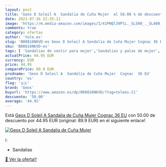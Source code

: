 ```yaml
---
layout: post
title: 'Geox D Soleil A  Sandalia de Cuña Mujer  al 50.00 % de descuento'
date: 2021-07-26 22:35:11
image: 'https://m.media-amazon.com/images/I/41PNQl39PlL._SL500_._SL400_.jpg'
comments: true
category: ofertas
author: 'tole.es'
slug: 'B08816N6VD-es Geox D Soleil A Sandalia de Cuña Mujer Cognac 36 EU'
sku: 'B08816N6VD-es'
tags: [ 'Sandalias de vestir para mujer','Sandalias y palas de mujer','Zapatos','Zapatos para mujer','Zapatos y complementos','geox','sandalia', ]
actualPrice: 44.95 EUR
currency: EUR
price: 44.95
comparePrice: 89.9 EUR
prodname: 'Geox D Soleil A  Sandalia de Cuña Mujer  Cognac  36 EU'
country: 'es'
flag: '🇪🇸'
brand: 'Geox'
buyurl: 'https://www.amazon.es/dp/B08816N6VD/?tag=tolees-21'
descuento: '50.00'
average: '44.95'
---
```


Está [Geox D Soleil A  Sandalia de Cuña Mujer  Cognac  36 EU](https://www.amazon.es/dp/B08816N6VD/?tag=tolees-21) con 50.00 de descuento por 44.95 EUR (original: 89.9 EUR) en el siguiente enlace!

[![Geox D Soleil A  Sandalia de Cuña Mujer ](https://m.media-amazon.com/images/I/41PNQl39PlL._SL500_._SL400_.jpg)](https://www.amazon.es/dp/B08816N6VD/?tag=tolees-21)

ℹ️:

- Sandalias

[🛒 Ver la oferta!!](https://www.amazon.es/dp/B08816N6VD/?tag=tolees-21)
